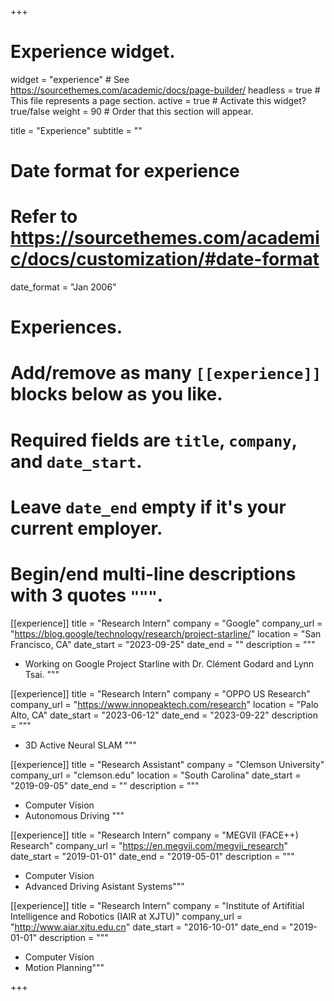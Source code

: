 +++
# Experience widget.
widget = "experience"  # See https://sourcethemes.com/academic/docs/page-builder/
headless = true  # This file represents a page section.
active = true  # Activate this widget? true/false
weight = 90  # Order that this section will appear.

title = "Experience"
subtitle = ""

# Date format for experience
#   Refer to https://sourcethemes.com/academic/docs/customization/#date-format
date_format = "Jan 2006"

# Experiences.
#   Add/remove as many `[[experience]]` blocks below as you like.
#   Required fields are `title`, `company`, and `date_start`.
#   Leave `date_end` empty if it's your current employer.
#   Begin/end multi-line descriptions with 3 quotes `"""`.

[[experience]]
  title = "Research Intern"
  company = "Google"
  company_url = "https://blog.google/technology/research/project-starline/"
  location = "San Francisco, CA"
  date_start = "2023-09-25"
  date_end = ""
  description = """
  * Working on Google Project Starline with Dr. Clément Godard and Lynn Tsai.
  """

[[experience]]
  title = "Research Intern"
  company = "OPPO US Research"
  company_url = "https://www.innopeaktech.com/research"
  location = "Palo Alto, CA"
  date_start = "2023-06-12"
  date_end = "2023-09-22"
  description = """
  * 3D Active Neural SLAM
  """

[[experience]]
  title = "Research Assistant"
  company = "Clemson University"
  company_url = "clemson.edu"
  location = "South Carolina"
  date_start = "2019-09-05"
  date_end = ""
  description = """
  * Computer Vision
  * Autonomous Driving
  """

[[experience]]
  title = "Research Intern"
  company = "MEGVII (FACE++) Research"
  company_url = "https://en.megvii.com/megvii_research"
  date_start = "2019-01-01"
  date_end = "2019-05-01"
  description = """
  * Computer Vision
  * Advanced Driving Asistant Systems"""

[[experience]]
  title = "Research Intern"
  company = "Institute of Artifitial Intelligence and Robotics (IAIR at XJTU)"
  company_url = "http://www.aiar.xjtu.edu.cn"
  date_start = "2016-10-01"
  date_end = "2019-01-01"
  description = """
  * Computer Vision
  * Motion Planning"""

+++
